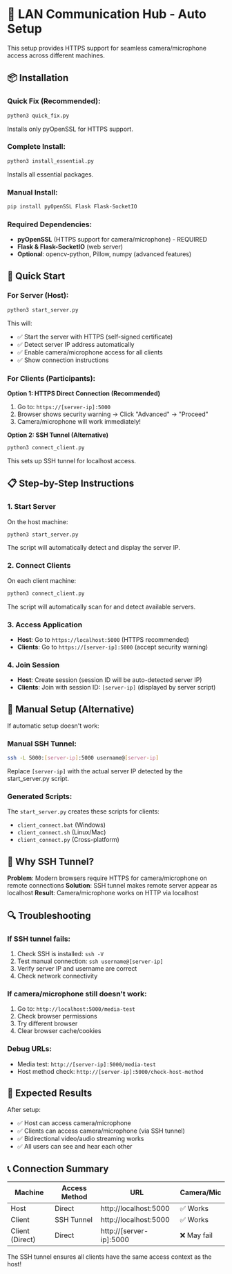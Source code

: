 # 🚀 LAN Communication Hub - Auto Setup

This setup provides HTTPS support for seamless camera/microphone access across different machines.

## 📦 Installation

### Quick Fix (Recommended):
```bash
python3 quick_fix.py
```
Installs only pyOpenSSL for HTTPS support.

### Complete Install:
```bash
python3 install_essential.py
```
Installs all essential packages.

### Manual Install:
```bash
pip install pyOpenSSL Flask Flask-SocketIO
```

### Required Dependencies:
- **pyOpenSSL** (HTTPS support for camera/microphone) - REQUIRED
- **Flask & Flask-SocketIO** (web server)
- **Optional**: opencv-python, Pillow, numpy (advanced features)

## 🎯 Quick Start

### For Server (Host):
```bash
python3 start_server.py
```

This will:
- ✅ Start the server with HTTPS (self-signed certificate)
- ✅ Detect server IP address automatically
- ✅ Enable camera/microphone access for all clients
- ✅ Show connection instructions

### For Clients (Participants):

**Option 1: HTTPS Direct Connection (Recommended)**
1. Go to: `https://[server-ip]:5000`
2. Browser shows security warning → Click "Advanced" → "Proceed"
3. Camera/microphone will work immediately!

**Option 2: SSH Tunnel (Alternative)**
```bash
python3 connect_client.py
```
This sets up SSH tunnel for localhost access.

## 📋 Step-by-Step Instructions

### 1. Start Server
On the host machine:
```bash
python3 start_server.py
```
The script will automatically detect and display the server IP.

### 2. Connect Clients
On each client machine:
```bash
python3 connect_client.py
```
The script will automatically scan for and detect available servers.

### 3. Access Application
- **Host**: Go to `https://localhost:5000` (HTTPS recommended)
- **Clients**: Go to `https://[server-ip]:5000` (accept security warning)

### 4. Join Session
- **Host**: Create session (session ID will be auto-detected server IP)
- **Clients**: Join with session ID: `[server-ip]` (displayed by server script)

## 🔧 Manual Setup (Alternative)

If automatic setup doesn't work:

### Manual SSH Tunnel:
```bash
ssh -L 5000:[server-ip]:5000 username@[server-ip]
```
Replace `[server-ip]` with the actual server IP detected by the start_server.py script.

### Generated Scripts:
The `start_server.py` creates these scripts for clients:
- `client_connect.bat` (Windows)
- `client_connect.sh` (Linux/Mac)
- `client_connect.py` (Cross-platform)

## 🎯 Why SSH Tunnel?

**Problem**: Modern browsers require HTTPS for camera/microphone on remote connections
**Solution**: SSH tunnel makes remote server appear as localhost
**Result**: Camera/microphone works on HTTP via localhost

## 🔍 Troubleshooting

### If SSH tunnel fails:
1. Check SSH is installed: `ssh -V`
2. Test manual connection: `ssh username@[server-ip]`
3. Verify server IP and username are correct
4. Check network connectivity

### If camera/microphone still doesn't work:
1. Go to: `http://localhost:5000/media-test`
2. Check browser permissions
3. Try different browser
4. Clear browser cache/cookies

### Debug URLs:
- Media test: `http://[server-ip]:5000/media-test`
- Host method check: `http://[server-ip]:5000/check-host-method`

## 🎉 Expected Results

After setup:
- ✅ Host can access camera/microphone
- ✅ Clients can access camera/microphone (via SSH tunnel)
- ✅ Bidirectional video/audio streaming works
- ✅ All users can see and hear each other

## 📞 Connection Summary

| Machine | Access Method | URL | Camera/Mic |
|---------|---------------|-----|------------|
| Host | Direct | http://localhost:5000 | ✅ Works |
| Client | SSH Tunnel | http://localhost:5000 | ✅ Works |
| Client (Direct) | Direct | http://[server-ip]:5000 | ❌ May fail |

The SSH tunnel ensures all clients have the same access context as the host!